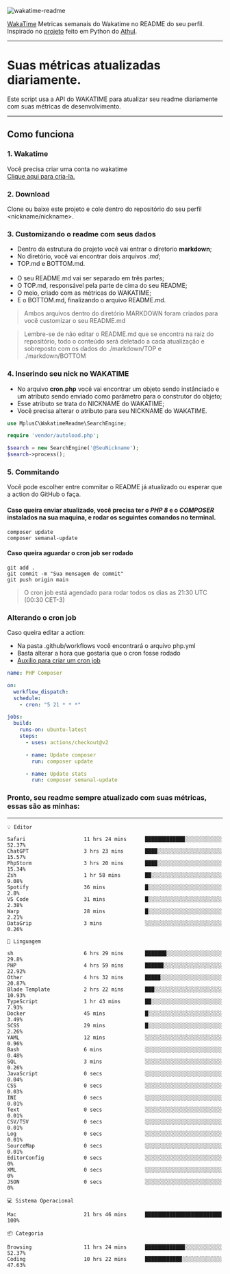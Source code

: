 ![wakatime-readme](https://socialify.git.ci/bymatheus/wakatime-readme/image?description=1&descriptionEditable=M%C3%A9tricas%20semanais%20do%20Wakatime%20no%20seu%20README%20de%20perfil.&font=KoHo&forks=1&language=1&owner=1&pattern=Signal&stargazers=1&theme=Dark)

[WakaTime](https://wakatime.com) Metricas semanais do Wakatime no README do seu perfil. <br>
Inspirado no [projeto](https://github.com/athul/waka-readme) feito em Python do [Athul](https://github.com/athul).
___

# Suas métricas atualizadas diariamente.
Este script usa a API do WAKATIME para atualizar seu readme diariamente com suas métricas de desenvolvimento.

___

## Como funciona

### 1. Wakatime
Você precisa criar uma conta no wakatime <br>
[Clique aqui para cria-la.](https://wakatime.com) 

### 2. Download
Clone ou baixe este projeto e cole dentro do repositório do seu perfil <nickname/nickname>.

### 3. Customizando o readme com seus dados
- Dentro da estrutura do projeto você vai entrar o diretorio **markdown**;  
- No diretório, você vai encontrar dois arquivos *.md*;
- TOP.md e BOTTOM.md.
<br><br>
- O seu README.md vai ser separado em três partes; 
- O TOP.md, responsável pela parte de cima do seu README;
- O meio, criado com as métricas do WAKATIME;
- E o BOTTOM.md, finalizando o arquivo README.md.<br>

> Ambos arquivos dentro do diretório MARKDOWN foram criados para você customizar o seu README.md

> Lembre-se de não editar o README.md que se encontra na raiz do repositório, todo o conteúdo será deletado a cada atualização e sobreposto com os dados do ./markdown/TOP e ./markdown/BOTTOM

### 4. Inserindo seu nick no WAKATIME
- No arquivo **cron.php** você vai encontrar um objeto sendo instânciado e um atributo sendo enviado como parâmetro para o construtor do objeto;
- Esse atributo se trata do NICKNAME do WAKATIME;
- Você precisa alterar o atributo para seu NICKNAME do WAKATIME.

```php
use MplusC\WakatimeReadme\SearchEngine;

require 'vendor/autoload.php';

$search = new SearchEngine('@SeuNickname');
$search->process();
```

### 5. Commitando
Você pode escolher entre commitar o README já atualizado ou esperar que a action do GitHub o faça. <br>

#### Caso queira enviar atualizado, você precisa ter o *PHP 8* e o *COMPOSER* instalados na sua maquina, e rodar os seguintes comandos no terminal.
```composer
composer update
composer semanal-update 
```

#### Caso queira aguardar o cron job ser rodado 
```git 
git add .
git commit -m "Sua mensagem de commit"
git push origin main
```

>O cron job está agendado para rodar todos os dias as 21:30 UTC (00:30 CET-3) 

### Alterando o cron job
Caso queira editar a action:

- Na pasta .github/workflows você encontrará o arquivo php.yml
- Basta alterar a hora que gostaria que o cron fosse rodado
- [Auxilio para criar um cron job](https://crontab.guru)

```yml
name: PHP Composer

on:
  workflow_dispatch:
  schedule:
    - cron: "5 21 * * *"

jobs:
  build:
    runs-on: ubuntu-latest
    steps:
      - uses: actions/checkout@v2

      - name: Update composer
        run: composer update

      - name: Update stats
        run: composer semanal-update
```

### Pronto, seu readme sempre atualizado com suas métricas, essas são as minhas:

___
```text
💡 Editor

Safari                   11 hrs 24 mins      █████████████░░░░░░░░░░░░     52.37%
ChatGPT                  3 hrs 23 mins       ████░░░░░░░░░░░░░░░░░░░░░     15.57%
PhpStorm                 3 hrs 20 mins       ████░░░░░░░░░░░░░░░░░░░░░     15.34%
Zsh                      1 hr 58 mins        ██░░░░░░░░░░░░░░░░░░░░░░░      9.08%
Spotify                  36 mins             █░░░░░░░░░░░░░░░░░░░░░░░░       2.8%
VS Code                  31 mins             █░░░░░░░░░░░░░░░░░░░░░░░░      2.38%
Warp                     28 mins             █░░░░░░░░░░░░░░░░░░░░░░░░      2.21%
DataGrip                 3 mins              ░░░░░░░░░░░░░░░░░░░░░░░░░      0.26%
```
```text
💬 Linguagem

sh                       6 hrs 29 mins       ███████░░░░░░░░░░░░░░░░░░      29.8%
PHP                      4 hrs 59 mins       ██████░░░░░░░░░░░░░░░░░░░     22.92%
Other                    4 hrs 32 mins       █████░░░░░░░░░░░░░░░░░░░░     20.87%
Blade Template           2 hrs 22 mins       ███░░░░░░░░░░░░░░░░░░░░░░     10.93%
TypeScript               1 hr 43 mins        ██░░░░░░░░░░░░░░░░░░░░░░░      7.93%
Docker                   45 mins             █░░░░░░░░░░░░░░░░░░░░░░░░      3.49%
SCSS                     29 mins             █░░░░░░░░░░░░░░░░░░░░░░░░      2.26%
YAML                     12 mins             ░░░░░░░░░░░░░░░░░░░░░░░░░      0.96%
Bash                     6 mins              ░░░░░░░░░░░░░░░░░░░░░░░░░      0.48%
SQL                      3 mins              ░░░░░░░░░░░░░░░░░░░░░░░░░      0.26%
JavaScript               0 secs              ░░░░░░░░░░░░░░░░░░░░░░░░░      0.04%
CSS                      0 secs              ░░░░░░░░░░░░░░░░░░░░░░░░░      0.03%
INI                      0 secs              ░░░░░░░░░░░░░░░░░░░░░░░░░      0.01%
Text                     0 secs              ░░░░░░░░░░░░░░░░░░░░░░░░░      0.01%
CSV/TSV                  0 secs              ░░░░░░░░░░░░░░░░░░░░░░░░░      0.01%
Log                      0 secs              ░░░░░░░░░░░░░░░░░░░░░░░░░      0.01%
SourceMap                0 secs              ░░░░░░░░░░░░░░░░░░░░░░░░░      0.01%
EditorConfig             0 secs              ░░░░░░░░░░░░░░░░░░░░░░░░░         0%
XML                      0 secs              ░░░░░░░░░░░░░░░░░░░░░░░░░         0%
JSON                     0 secs              ░░░░░░░░░░░░░░░░░░░░░░░░░         0%
```
```text
💻 Sistema Operacional

Mac                      21 hrs 46 mins      █████████████████████████       100%
```
```text
📦 Categoria

Browsing                 11 hrs 24 mins      █████████████░░░░░░░░░░░░     52.37%
Coding                   10 hrs 22 mins      ████████████░░░░░░░░░░░░░     47.63%
```
